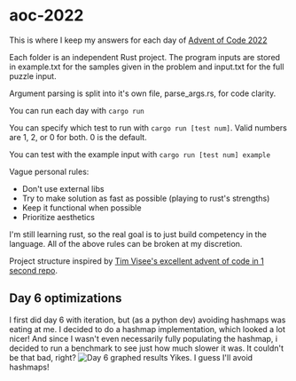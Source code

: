 # aoc-2022

This is where I keep my answers for each day of [Advent of Code 2022](https://adventofcode.com/2022/)

Each folder is an independent Rust project. The program inputs are stored in example.txt for the samples given in the problem and input.txt for the full puzzle input.

Argument parsing is split into it's own file, parse_args.rs, for code clarity.

You can run each day with `cargo run`

You can specify which test to run with `cargo run [test num]`. Valid numbers are 1, 2, or 0 for both. 0 is the default.

You can test with the example input with `cargo run [test num] example`

Vague personal rules:
- Don't use external libs
- Try to make solution as fast as possible (playing to rust's strengths)
- Keep it functional when possible
- Prioritize aesthetics

I'm still learning rust, so the real goal is to just build competency in the
language. All of the above rules can be broken at my discretion.

Project structure inspired by [Tim Visee's excellent advent of code in 1 second
repo](https://github.com/timvisee/advent-of-code-2020).


## Day 6 optimizations
I first did day 6 with iteration, but (as a python dev) avoiding hashmaps was
eating at me. I decided to do a hashmap implementation, which looked a lot
nicer! And since I wasn't even necessarily fully populating the hashmap, i
decided to run a benchmark to see just how much slower it was. It couldn't be
that bad, right?
![Day 6 graphed results]("./doc/day_6_graph.png")
Yikes. I guess I'll avoid hashmaps!
